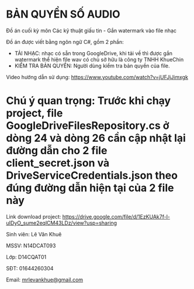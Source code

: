 # BẢN QUYỀN SỐ AUDIO
Đồ án cuối kỳ môn Các kỹ thuật giấu tin - Gắn watermark vào file nhạc 

Đồ án được viết bằng ngôn ngữ C#, gồm 2 phần:
  + TẢI NHẠC: nhạc có sẵn trong GoogleDrive, khi tải về thì được gắn watermark thể hiện file wav có chủ sở hữu là công ty TNHH KhueChin
  + KIỂM TRA BẢN QUYỀN: Người dùng kiểm tra bản quyền của file.

Video hướng dẫn sử dụng: https://www.youtube.com/watch?v=jUFJjJimxgk

# Chú ý quan trọng: Trước khi chạy project, file GoogleDriveFilesRepository.cs ở dòng 24 và dòng 26 cần cập nhật lại đường dẫn cho 2 file client_secret.json và DriveServiceCredentials.json theo đúng đường dẫn hiện tại của 2 file này

Link download project: https://drive.google.com/file/d/1EzKUAk7f-l-uIDyO_sume2eqlCM43LDz/view?usp=sharing

Sinh viên: Lê Văn Khuê

MSSV: N14DCAT093

Lớp: D14CQAT01

SĐT: 01644260304

Email: mrlevankhue@gmail.com
